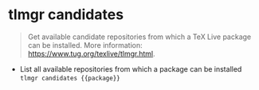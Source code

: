 # tlmgr candidates
> Get available candidate repositories from which a TeX Live package can be installed.
> More information: <https://www.tug.org/texlive/tlmgr.html>.

- List all available repositories from which a package can be installed
`tlmgr candidates {{package}}`
